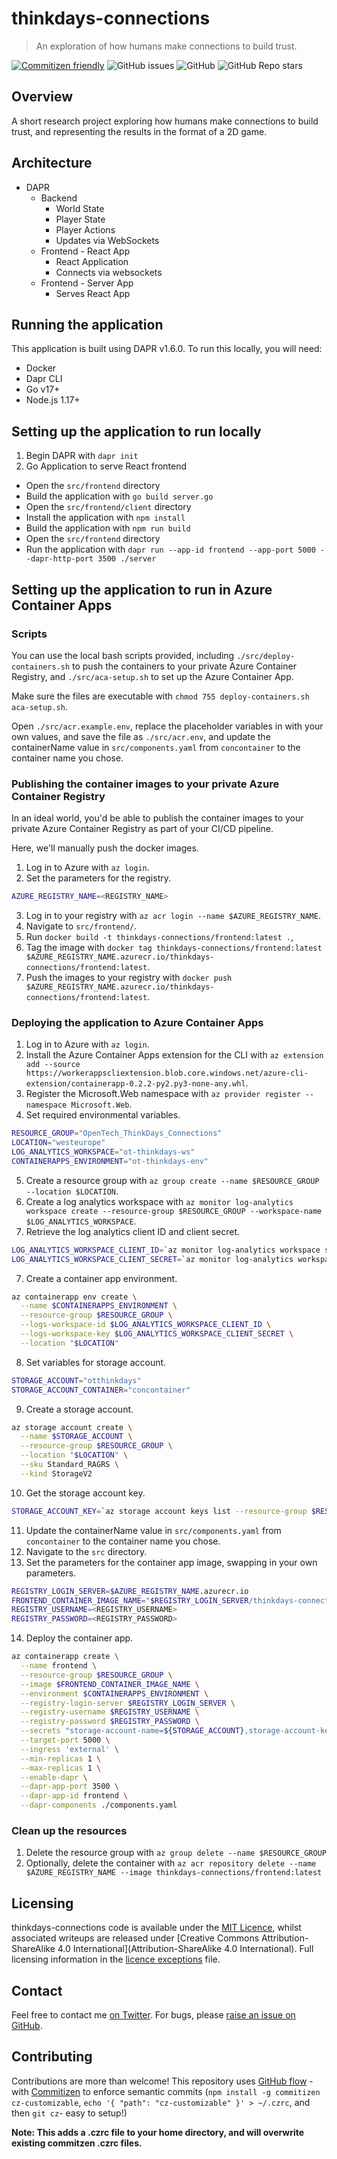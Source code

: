 # thinkdays-connections
> An exploration of how humans make connections to build trust.

[![Commitizen friendly](https://img.shields.io/badge/commitizen-friendly-brightgreen.svg)](http://commitizen.github.io/cz-cli/)
![GitHub issues](https://img.shields.io/github/issues/Sealjay/thinkdays-connections)
![GitHub](https://img.shields.io/github/license/Sealjay/thinkdays-connections)
![GitHub Repo stars](https://img.shields.io/github/stars/Sealjay/thinkdays-connections?style=social)

## Overview
A short research project exploring how humans make connections to build trust, and representing the results in the format of a 2D game.

## Architecture
- DAPR
  - Backend
    - World State
    - Player State
    - Player Actions
    - Updates via WebSockets
  - Frontend - React App
    - React Application
    - Connects via websockets
  - Frontend - Server App
    - Serves React App

## Running the application
This application is built using DAPR v1.6.0. To run this locally, you will need:
- Docker
- Dapr CLI
- Go v17+
- Node.js 1.17+

## Setting up the application to run locally
1. Begin DAPR with `dapr init`
2. Go Application to serve React frontend
  - Open the `src/frontend` directory
  - Build the application with `go build server.go`
  - Open the `src/frontend/client` directory
  - Install the application with `npm install`
  - Build the application with `npm run build`
  - Open the `src/frontend` directory
  - Run the application with `dapr run --app-id frontend --app-port 5000 --dapr-http-port 3500 ./server`

## Setting up the application to run in Azure Container Apps
### Scripts
You can use the local bash scripts provided, including `./src/deploy-containers.sh` to push the containers to your private Azure Container Registry, and `./src/aca-setup.sh` to set up the Azure Container App.

Make sure the files are executable with `chmod 755 deploy-containers.sh aca-setup.sh`.

Open `./src/acr.example.env`, replace the placeholder variables in with your own values, and save the file as `./src/acr.env`, and update the containerName value in `src/components.yaml` from `concontainer` to the container name you chose.

### Publishing the container images to your private Azure Container Registry
In an ideal world, you'd be able to publish the container images to your private Azure Container Registry as part of your CI/CD pipeline.

Here, we'll manually push the docker images.
1. Log in to Azure with `az login`.
2. Set the parameters for the registry.
```bash
AZURE_REGISTRY_NAME=<REGISTRY_NAME>
```
3. Log in to your registry with `az acr login --name $AZURE_REGISTRY_NAME`.
4. Navigate to `src/frontend/`.
5. Run `docker build -t thinkdays-connections/frontend:latest .`,
6. Tag the image with `docker tag thinkdays-connections/frontend:latest $AZURE_REGISTRY_NAME.azurecr.io/thinkdays-connections/frontend:latest`.
7. Push the images to your registry with `docker push $AZURE_REGISTRY_NAME.azurecr.io/thinkdays-connections/frontend:latest`.

### Deploying the application to Azure Container Apps
1. Log in to Azure with `az login`.
2. Install the Azure Container Apps extension for the CLI with `az extension add --source https://workerappscliextension.blob.core.windows.net/azure-cli-extension/containerapp-0.2.2-py2.py3-none-any.whl`.
3. Register the Microsoft.Web namespace with `az provider register --namespace Microsoft.Web`.
4. Set required environmental variables.
```bash
RESOURCE_GROUP="OpenTech_ThinkDays_Connections"
LOCATION="westeurope"
LOG_ANALYTICS_WORKSPACE="ot-thinkdays-ws"
CONTAINERAPPS_ENVIRONMENT="ot-thinkdays-env"
```
5. Create a resource group with `az group create --name $RESOURCE_GROUP --location $LOCATION`.
6. Create a log analytics workspace with `az monitor log-analytics workspace create --resource-group $RESOURCE_GROUP --workspace-name $LOG_ANALYTICS_WORKSPACE`.
7. Retrieve the log analytics client ID and client secret.
```bash
LOG_ANALYTICS_WORKSPACE_CLIENT_ID=`az monitor log-analytics workspace show --query customerId -g $RESOURCE_GROUP -n $LOG_ANALYTICS_WORKSPACE -o tsv | tr -d '[:space:]'`
LOG_ANALYTICS_WORKSPACE_CLIENT_SECRET=`az monitor log-analytics workspace get-shared-keys --query primarySharedKey -g $RESOURCE_GROUP -n $LOG_ANALYTICS_WORKSPACE -o tsv | tr -d '[:space:]'`
```
7. Create a container app environment.
```bash
az containerapp env create \
  --name $CONTAINERAPPS_ENVIRONMENT \
  --resource-group $RESOURCE_GROUP \
  --logs-workspace-id $LOG_ANALYTICS_WORKSPACE_CLIENT_ID \
  --logs-workspace-key $LOG_ANALYTICS_WORKSPACE_CLIENT_SECRET \
  --location "$LOCATION" 
```
8. Set variables for storage account.
```bash
STORAGE_ACCOUNT="otthinkdays"
STORAGE_ACCOUNT_CONTAINER="concontainer"
```
9. Create a storage account.
```bash
az storage account create \
  --name $STORAGE_ACCOUNT \
  --resource-group $RESOURCE_GROUP \
  --location "$LOCATION" \
  --sku Standard_RAGRS \
  --kind StorageV2
```
10. Get the storage account key.
```bash
STORAGE_ACCOUNT_KEY=`az storage account keys list --resource-group $RESOURCE_GROUP --account-name $STORAGE_ACCOUNT --query '[0].value' --out tsv`
```
11. Update the containerName value in `src/components.yaml` from `concontainer` to the container name you chose.
12. Navigate to the `src` directory.
13. Set the parameters for the container app image, swapping in your own parameters.
```bash
REGISTRY_LOGIN_SERVER=$AZURE_REGISTRY_NAME.azurecr.io
FRONTEND_CONTAINER_IMAGE_NAME="$REGISTRY_LOGIN_SERVER/thinkdays-connections/frontend:latest"
REGISTRY_USERNAME=<REGISTRY_USERNAME>
REGISTRY_PASSWORD=<REGISTRY_PASSWORD> 
```
14. Deploy the container app.
```bash
az containerapp create \
  --name frontend \
  --resource-group $RESOURCE_GROUP \
  --image $FRONTEND_CONTAINER_IMAGE_NAME \
  --environment $CONTAINERAPPS_ENVIRONMENT \
  --registry-login-server $REGISTRY_LOGIN_SERVER \
  --registry-username $REGISTRY_USERNAME \
  --registry-password $REGISTRY_PASSWORD \
  --secrets "storage-account-name=${STORAGE_ACCOUNT},storage-account-key=${STORAGE_ACCOUNT_KEY}" \
  --target-port 5000 \
  --ingress 'external' \
  --min-replicas 1 \
  --max-replicas 1 \
  --enable-dapr \
  --dapr-app-port 3500 \
  --dapr-app-id frontend \
  --dapr-components ./components.yaml
```
### Clean up the resources
1. Delete the resource group with `az group delete --name $RESOURCE_GROUP`
2. Optionally, delete the container with `az acr repository delete --name $AZURE_REGISTRY_NAME --image thinkdays-connections/frontend:latest`

## Licensing
thinkdays-connections code is available under the [MIT Licence](./LICENCE), whilst associated writeups are released under [Creative Commons Attribution-ShareAlike 4.0 International](Attribution-ShareAlike 4.0 International). Full licensing information in the [licence exceptions](./LICENCE-EXCEPTIONS.md) file.

## Contact
Feel free to contact me [on Twitter](https://twitter.com/sealjay_clj). For bugs, please [raise an issue on GitHub](https://github.com/Sealjay/thinkdays-connections/issue).

## Contributing
Contributions are more than welcome! This repository uses [GitHub flow](https://guides.github.com/introduction/flow/) - with [Commitizen](https://github.com/commitizen/cz-cli#making-your-repo-commitizen-friendly) to enforce semantic commits (`npm install -g commitizen cz-customizable`, `echo '{ "path": "cz-customizable" }' > ~/.czrc`, and then `git cz`- easy to setup!)

**Note: This adds a .czrc file to your home directory, and will overwrite existing commitzen .czrc files.**